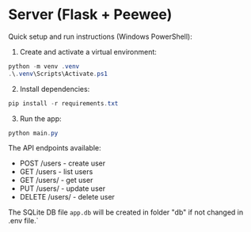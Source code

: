 # Server (Flask + Peewee)

Quick setup and run instructions (Windows PowerShell):

1. Create and activate a virtual environment:

```powershell
python -m venv .venv
.\.venv\Scripts\Activate.ps1
```

2. Install dependencies:

```powershell
pip install -r requirements.txt
```

3. Run the app:

```powershell
python main.py
```

The API endpoints available:

- POST /users - create user
- GET /users - list users
- GET /users/<id> - get user
- PUT /users/<id> - update user
- DELETE /users/<id> - delete user

The SQLite DB file `app.db` will be created in folder "db" if not changed in .env file.`
